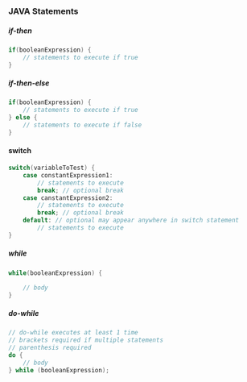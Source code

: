 ### JAVA Statements

##### if-then
```java
if(booleanExpression) {
    // statements to execute if true
}
```

##### if-then-else
```java
if(booleanExpression) {
    // statements to execute if true
} else {
    // statements to execute if false
}
```

#### switch
```java
switch(variableToTest) {
    case constantExpression1:
        // statements to execute
        break; // optional break
    case canstantExpression2:
        // statements to execute
        break; // optional break
    default: // optional may appear anywhere in switch statement
        // statements to execute
}
```

##### while
```java
while(booleanExpression) {

    // body
}
```

##### do-while
```java
// do-while executes at least 1 time
// brackets required if multiple statements
// parenthesis required
do {
    // body
} while (booleanExpression);
```

